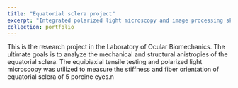 ```yaml
---
title: "Equatorial sclera project"
excerpt: "Integrated polarized light microscopy and image processing skills to explore scleral biomechanics.<br/><img src='/images/flowchart6.0.png'>"
collection: portfolio
---
```


This is the research project in the Laboratory of Ocular Biomechanics. The ultimate goals is to analyze the mechanical and structural anistropies of the equatorial sclera. The equibiaxial tensile testing and polarized light microscopy was utilized to measure the stiffness and fiber orientation of equatorial sclera of 5 porcine eyes.n
